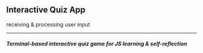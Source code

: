## Interactive Quiz App
receiving &amp; processing user input

---

##### Terminal-based interactive quiz game for JS learning & self-reflection
